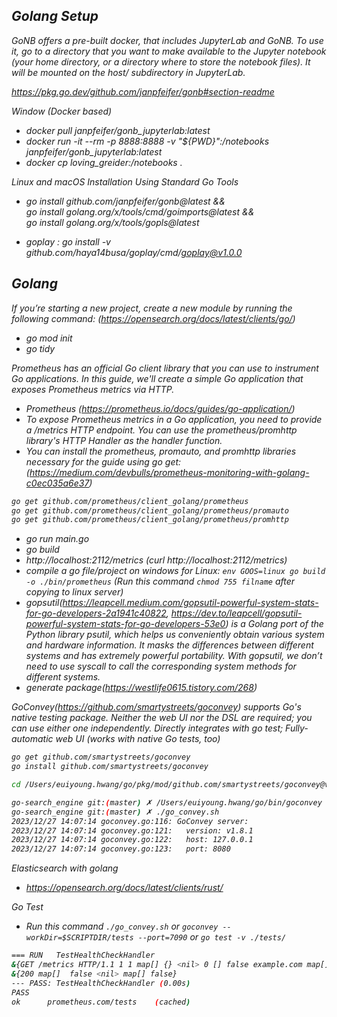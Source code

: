 <i> 

## Golang Setup

GoNB offers a pre-built docker, that includes JupyterLab and GoNB. To use it, go to a directory that you want to make available to the Jupyter notebook (your home directory, or a directory where to store the notebook files). It will be mounted on the host/ subdirectory in JupyterLab.

https://pkg.go.dev/github.com/janpfeifer/gonb#section-readme

Window (Docker based)
- docker pull janpfeifer/gonb_jupyterlab:latest
- docker run -it --rm -p 8888:8888 -v "${PWD}":/notebooks janpfeifer/gonb_jupyterlab:latest
- docker cp loving_greider:/notebooks .

Linux and macOS Installation Using Standard Go Tools
- go install github.com/janpfeifer/gonb@latest && \
  go install golang.org/x/tools/cmd/goimports@latest && \
  go install golang.org/x/tools/gopls@latest

- goplay : go install -v github.com/haya14busa/goplay/cmd/goplay@v1.0.0

## Golang
If you’re starting a new project, create a new module by running the following command: (https://opensearch.org/docs/latest/clients/go/)
- go mod init <mymodulename>
- go tidy

Prometheus has an official Go client library that you can use to instrument Go applications. In this guide, we'll create a simple Go application that exposes Prometheus metrics via HTTP.
- Prometheus (https://prometheus.io/docs/guides/go-application/)
- To expose Prometheus metrics in a Go application, you need to provide a /metrics HTTP endpoint. You can use the prometheus/promhttp library's HTTP Handler as the handler function.
- You can install the prometheus, promauto, and promhttp libraries necessary for the guide using go get: (https://medium.com/devbulls/prometheus-monitoring-with-golang-c0ec035a6e37)
```bash
go get github.com/prometheus/client_golang/prometheus
go get github.com/prometheus/client_golang/prometheus/promauto
go get github.com/prometheus/client_golang/prometheus/promhttp
```
- go run main.go
- go build
- http://localhost:2112/metrics (curl http://localhost:2112/metrics)
- compile a go file/project on windows for Linux: `env GOOS=linux go build -o ./bin/prometheus` (Run this command `chmod 755 filname` after copying to linux server)
- gopsutil(https://leapcell.medium.com/gopsutil-powerful-system-stats-for-go-developers-2a1941c40822, https://dev.to/leapcell/gopsutil-powerful-system-stats-for-go-developers-53e0) is a Golang port of the Python library psutil, which helps us conveniently obtain various system and hardware information. It masks the differences between different systems and has extremely powerful portability. With gopsutil, we don’t need to use syscall to call the corresponding system methods for different systems. 
- generate package(https://westlife0615.tistory.com/268)

GoConvey(https://github.com/smartystreets/goconvey) supports Go's native testing package. Neither the web UI nor the DSL are required; you can use either one independently. Directly integrates with go test; Fully-automatic web UI (works with native Go tests, too)
```bash
go get github.com/smartystreets/goconvey
go install github.com/smartystreets/goconvey

cd /Users/euiyoung.hwang/go/pkg/mod/github.com/smartystreets/goconvey@v1.8.1

go-search_engine git:(master) ✗ /Users/euiyoung.hwang/go/bin/goconvey --workDir=$SCRIPTDIR/tests
go-search_engine git:(master) ✗ ./go_convey.sh                                                                                              
2023/12/27 14:07:14 goconvey.go:116: GoConvey server: 
2023/12/27 14:07:14 goconvey.go:121:   version: v1.8.1
2023/12/27 14:07:14 goconvey.go:122:   host: 127.0.0.1
2023/12/27 14:07:14 goconvey.go:123:   port: 8080
```

Elasticsearch with golang
- https://opensearch.org/docs/latest/clients/rust/


Go Test
- Run this command `./go_convey.sh` or `goconvey --workDir=$SCRIPTDIR/tests --port=7090` or `go test -v ./tests/`
```bash
=== RUN   TestHealthCheckHandler
&{GET /metrics HTTP/1.1 1 1 map[] {} <nil> 0 [] false example.com map[] map[] <nil> map[] 192.0.2.1:1234 /metrics <nil> <nil> <nil>  {{}} <nil> [] map[]}
&{200 map[]  false <nil> map[] false}
--- PASS: TestHealthCheckHandler (0.00s)
PASS
ok      prometheus.com/tests    (cached)
```